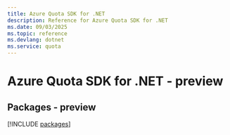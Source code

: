 ```yaml
---
title: Azure Quota SDK for .NET
description: Reference for Azure Quota SDK for .NET
ms.date: 09/03/2025
ms.topic: reference
ms.devlang: dotnet
ms.service: quota
---
```

# Azure Quota SDK for .NET - preview
## Packages - preview
[!INCLUDE [packages](quota-index.md)]